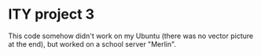 
# ITY project 3

This code somehow didn't work on my Ubuntu (there was no vector picture at the end), but worked on a school server "Merlin".